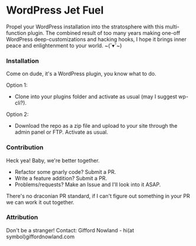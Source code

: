 # WordPress Jet Fuel #

Propel your WordPress installation into the stratosphere with this multi-function plugin. The combined result of too many years making one-off WordPress deep-customizations and hacking hooks, I hope it brings inner peace and enlightenment to your world. ~(˘▾˘~)

### Installation ###

Come on dude, it's a WordPress plugin, you know what to do.

Option 1:
- Clone into your plugins folder and activate as usual (may I suggest wp-cli?).

Option 2:
- Download the repo as a zip file and upload to your site through the admin panel or FTP. Activate as usual.

### Contribution ###

Heck yea! Baby, we're better together.
- Refactor some gnarly code? Submit a PR.
- Write a feature addition? Submit a PR.
- Problems/requests? Make an Issue and I'll look into it ASAP.

There's no draconian PR standard, if I can't figure out something in your PR we can work it out together.

### Attribution ###

Don't be a stranger!
Contact: Gifford Nowland - hi(at symbol)giffordnowland.com
